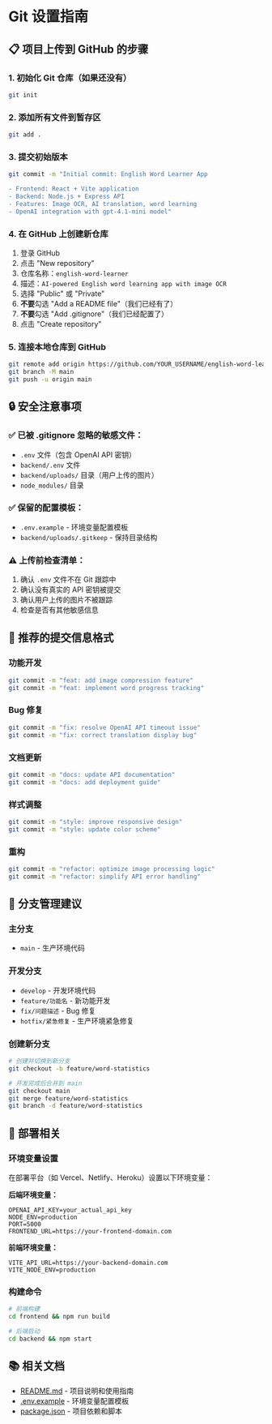 # Git 设置指南

## 📋 项目上传到 GitHub 的步骤

### 1. 初始化 Git 仓库（如果还没有）
```bash
git init
```

### 2. 添加所有文件到暂存区
```bash
git add .
```

### 3. 提交初始版本
```bash
git commit -m "Initial commit: English Word Learner App

- Frontend: React + Vite application
- Backend: Node.js + Express API
- Features: Image OCR, AI translation, word learning
- OpenAI integration with gpt-4.1-mini model"
```

### 4. 在 GitHub 上创建新仓库
1. 登录 GitHub
2. 点击 "New repository"
3. 仓库名称：`english-word-learner`
4. 描述：`AI-powered English word learning app with image OCR`
5. 选择 "Public" 或 "Private"
6. **不要**勾选 "Add a README file"（我们已经有了）
7. **不要**勾选 "Add .gitignore"（我们已经配置了）
8. 点击 "Create repository"

### 5. 连接本地仓库到 GitHub
```bash
git remote add origin https://github.com/YOUR_USERNAME/english-word-learner.git
git branch -M main
git push -u origin main
```

## 🔒 安全注意事项

### ✅ 已被 .gitignore 忽略的敏感文件：
- `.env` 文件（包含 OpenAI API 密钥）
- `backend/.env` 文件
- `backend/uploads/` 目录（用户上传的图片）
- `node_modules/` 目录

### ✅ 保留的配置模板：
- `.env.example` - 环境变量配置模板
- `backend/uploads/.gitkeep` - 保持目录结构

### ⚠️ 上传前检查清单：
1. 确认 `.env` 文件不在 Git 跟踪中
2. 确认没有真实的 API 密钥被提交
3. 确认用户上传的图片不被跟踪
4. 检查是否有其他敏感信息

## 📝 推荐的提交信息格式

### 功能开发
```bash
git commit -m "feat: add image compression feature"
git commit -m "feat: implement word progress tracking"
```

### Bug 修复
```bash
git commit -m "fix: resolve OpenAI API timeout issue"
git commit -m "fix: correct translation display bug"
```

### 文档更新
```bash
git commit -m "docs: update API documentation"
git commit -m "docs: add deployment guide"
```

### 样式调整
```bash
git commit -m "style: improve responsive design"
git commit -m "style: update color scheme"
```

### 重构
```bash
git commit -m "refactor: optimize image processing logic"
git commit -m "refactor: simplify API error handling"
```

## 🌿 分支管理建议

### 主分支
- `main` - 生产环境代码

### 开发分支
- `develop` - 开发环境代码
- `feature/功能名` - 新功能开发
- `fix/问题描述` - Bug 修复
- `hotfix/紧急修复` - 生产环境紧急修复

### 创建新分支
```bash
# 创建并切换到新分支
git checkout -b feature/word-statistics

# 开发完成后合并到 main
git checkout main
git merge feature/word-statistics
git branch -d feature/word-statistics
```

## 🚀 部署相关

### 环境变量设置
在部署平台（如 Vercel、Netlify、Heroku）设置以下环境变量：

**后端环境变量：**
```
OPENAI_API_KEY=your_actual_api_key
NODE_ENV=production
PORT=5000
FRONTEND_URL=https://your-frontend-domain.com
```

**前端环境变量：**
```
VITE_API_URL=https://your-backend-domain.com
VITE_NODE_ENV=production
```

### 构建命令
```bash
# 前端构建
cd frontend && npm run build

# 后端启动
cd backend && npm start
```

## 📚 相关文档
- [README.md](./README.md) - 项目说明和使用指南
- [.env.example](./.env.example) - 环境变量配置模板
- [package.json](./package.json) - 项目依赖和脚本
